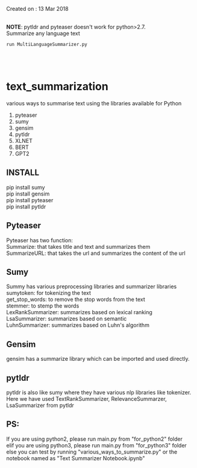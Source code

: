 Created on : 13 Mar 2018

<br> **NOTE**: pytldr and pyteaser doesn't work for python>2.7. <br>
Summarize any language text
<br>
```
run MultiLanguageSummarizer.py
```
<br><br>
# text_summarization
various ways to summarise text using the libraries available for Python
  1. pyteaser
  2. sumy
  3. gensim
  4. pytldr
  5. XLNET
  6. BERT
  7. GPT2
  
## INSTALL
pip install sumy<br>
pip install gensim<br>
pip install pyteaser<br>
pip install pytldr<br>

## Pyteaser
Pyteaser has two function:<br>
  Summarize: that takes title and text and summarizes them<br>
  SummarizeURL: that takes the url and summarizes the content of the url<br>
  
## Sumy
Summy has various preprocessing libraries and summarizer libraries<br>
  sumytoken: for tokenizing the text<br>
  get_stop_words: to remove the stop words from the text<br>
  stemmer: to stemp the words<br>
  LexRankSummarizer: summarizes based on lexical ranking<br>
  LsaSummarizer: summarizes based on semantic<br>
  LuhnSummarizer: summarizes based on Luhn's algorithm<br>

## Gensim
  gensim has a summarize library which can be imported and used directly.
  
## pytldr
 pytldr is also like sumy where they have various nlp libraries like tokenizer.<br>
 Here we have used TextRankSummarizer, RelevanceSummarzer, LsaSummarizer from pytldr

## PS:
If you are using python2, please run main.py from "for_python2" folder <br>
elif you are using python3,  please run main.py from "for_python3" folder<br>
else you can test by running "various_ways_to_summarize.py" or the notebook named as "Text Summarizer Notebook.ipynb"
